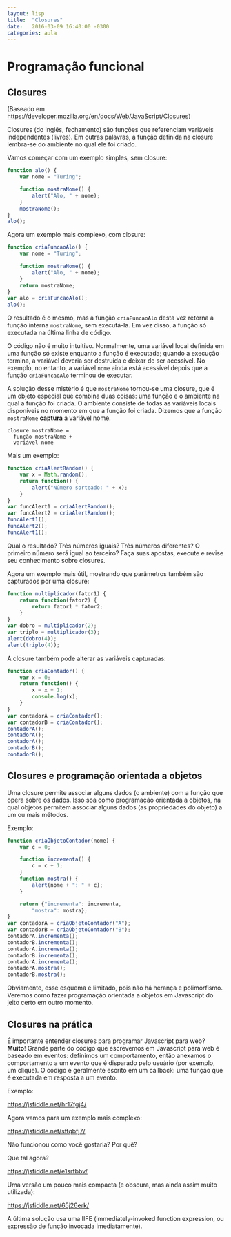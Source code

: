 ```yaml
---
layout: lisp
title:  "Closures"
date:   2016-03-09 16:40:00 -0300
categories: aula
---
```


# Programação funcional

## Closures

(Baseado em https://developer.mozilla.org/en/docs/Web/JavaScript/Closures)

Closures (do inglês, fechamento) são funções que referenciam variáveis independentes (livres). Em outras palavras, a função definida na closure lembra-se do ambiente no qual ele foi criado.

Vamos começar com um exemplo simples, sem closure:

```javascript
function alo() {
    var nome = "Turing";

    function mostraNome() {
        alert("Alo, " + nome);
    }
    mostraNome();
}
alo();
```

Agora um exemplo mais complexo, com closure:

```javascript
function criaFuncaoAlo() {
    var nome = "Turing";

    function mostraNome() {
        alert("Alo, " + nome);
    }
    return mostraNome;
}
var alo = criaFuncaoAlo();
alo();
```

O resultado é o mesmo, mas a função `criaFuncaoAlo` desta vez retorna a função interna `mostraNome`, sem executá-la. Em vez disso, a função só executada na última linha de código.

O código não é muito intuitivo. Normalmente, uma variável local definida em uma função só existe enquanto a função é executada; quando a execução termina, a variável deveria ser destruída e deixar de ser acessível. No exemplo, no entanto, a variável `nome` ainda está acessível depois que a função `criaFuncaoAlo` terminou de executar.

A solução desse mistério é que `mostraNome` tornou-se uma closure, que é um objeto especial que combina duas coisas: uma função e o ambiente na qual a função foi criada. O ambiente consiste de todas as variáveis locais disponíveis no momento em que a função foi criada. Dizemos que a função `mostraNome` **captura** a variável nome.

```
closure mostraNome =
  função mostraNome +
  variável nome
```

Mais um exemplo:

```javascript
function criaAlertRandom() {
    var x = Math.random();
    return function() {
        alert("Número sorteado: " + x);
    }
}
var funcAlert1 = criaAlertRandom();
var funcAlert2 = criaAlertRandom();
funcAlert1();
funcAlert2();
funcAlert1();
```

Qual o resultado? Três números iguais? Três números diferentes? O primeiro número será igual ao terceiro? Faça suas apostas, execute e revise seu conhecimento sobre closures.

Agora um exemplo mais útil, mostrando que parâmetros também são capturados por uma closure:

```javascript
function multiplicador(fator1) {
    return function(fator2) {
        return fator1 * fator2;
    }
}
var dobro = multiplicador(2);
var triplo = multiplicador(3);
alert(dobro(4));
alert(triplo(4));
```

A closure também pode alterar as variáveis capturadas:

```javascript
function criaContador() {
    var x = 0;
    return function() {
        x = x + 1;
        console.log(x);
    }
}
var contadorA = criaContador();
var contadorB = criaContador();
contadorA();
contadorA();
contadorA();
contadorB();
contadorB();
```

## Closures e programação orientada a objetos

Uma closure permite associar alguns dados (o ambiente) com a função que opera sobre os dados. Isso soa como programação orientada a objetos, na qual objetos permitem associar alguns dados (as propriedades do objeto) a um ou mais métodos.

Exemplo:

```javascript
function criaObjetoContador(nome) {
    var c = 0;

    function incrementa() {
        c = c + 1;
    }
    function mostra() {
        alert(nome + ": " + c);
    }

    return {"incrementa": incrementa,
        "mostra": mostra};
}
var contadorA = criaObjetoContador("A");
var contadorB = criaObjetoContador("B");
contadorA.incrementa();
contadorB.incrementa();
contadorA.incrementa();
contadorB.incrementa();
contadorA.incrementa();
contadorA.mostra();
contadorB.mostra();
```

Obviamente, esse esquema é limitado, pois não há herança e polimorfismo. Veremos como fazer programação orientada a objetos em Javascript do jeito certo em outro momento.

## Closures na prática

É importante entender closures para programar Javascript para web? **Muito**! Grande parte do código que escrevemos em Javascript para web é baseado em eventos: definimos um comportamento, então anexamos o comportamento a um evento que é disparado pelo usuário (por exemplo, um clique). O código é geralmente escrito em um callback: uma função que é executada em resposta a um evento.

Exemplo:

<div><script async src="//jsfiddle.net/hr17fgj4/embed/"></script>
<p><a href="https://jsfiddle.net/hr17fgj4/">https://jsfiddle.net/hr17fgj4/</a></p>
</div>

Agora vamos para um exemplo mais complexo:

<div><script async src="//jsfiddle.net/sftqbfj7/embed/"></script>
<p><a href="https://jsfiddle.net/sftqbfj7/">https://jsfiddle.net/sftqbfj7/</a></p>
</div>

Não funcionou como você gostaria? Por quê?

Que tal agora?

<div><script async src="//jsfiddle.net/e1srfbbv/embed/"></script>
<p><a href="https://jsfiddle.net/e1srfbbv/">https://jsfiddle.net/e1srfbbv/</a></p>
</div>

Uma versão um pouco mais compacta (e obscura, mas ainda assim muito utilizada):

<div><script async src="//jsfiddle.net/65j26erk/embed/"></script>
<p><a href="https://jsfiddle.net/65j26erk/">https://jsfiddle.net/65j26erk/</a></p>
</div>

A última solução usa uma IIFE (immediately-invoked function expression, ou expressão de função invocada imediatamente).
